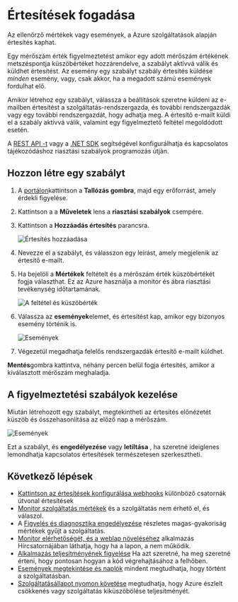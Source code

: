 <properties
    pageTitle="Az Azure-szolgáltatások értesítések fogadása |} Microsoft Azure"
    description="Értesíteni riasztási szabályok feltételek teljesülése esetén."
    authors="rboucher"
    manager="carolz"
    editor=""
    services="monitoring-and-diagnostics"
    documentationCenter="monitoring-and-diagnostics"/>

<tags
    ms.service="monitoring-and-diagnostics"
    ms.workload="na"
    ms.tgt_pltfrm="na"
    ms.devlang="na"
    ms.topic="article"
    ms.date="09/08/2015"
    ms.author="robb"/>

# <a name="receive-alert-notifications"></a>Értesítések fogadása

Az ellenőrző mértékek vagy események, a Azure szolgáltatások alapján értesítés kaphat.

Egy mérőszám érték figyelmeztetést amikor egy adott mérőszám értékének metszéspontja küszöbértéket hozzárendelve, a szabályt aktívvá válik és küldhet értesítést. Az esemény egy szabályt szabály értesítés küldése *minden* esemény, vagy, csak akkor, ha a megadott számú események fordulhat elő.

Amikor létrehoz egy szabályt, válassza a beállítások szeretne küldeni az e-mailben értesítést a szolgáltatás-rendszergazda, és további rendszergazdák vagy egy további rendszergazdát, hogy adhatja meg. A értesítő e-mailt küldi el a szabály aktívvá válik, valamint egy figyelmeztető feltétel megoldódott esetén.

A [REST API -t](https://msdn.microsoft.com/library/azure/dn931945.aspx) vagy a [.NET SDK](https://www.nuget.org/packages/Microsoft.Azure.Insights/) segítségével konfigurálhatja és kapcsolatos tájékozódáshoz riasztási szabályok programozás útján.

## <a name="create-an-alert-rule"></a>Hozzon létre egy szabályt

1. A [portálon](https://portal.azure.com/)kattintson a **Tallózás gombra**, majd egy erőforrást, amely érdekli figyelése.

2. Kattintson a a **Műveletek** lens a **riasztási szabályok** csempére.

3. Kattintson a **Hozzáadás értesítés** parancsra.

    ![Értesítés hozzáadása](./media/insights-receive-alert-notifications/Insights_AddAlert.png)

4. Nevezze el a szabályt, és válasszon egy leírást, amely megjelenik az értesítő e-mailt.

5. Ha bejelöli a **Mértékek** feltételt és a mérőszám érték küszöbértékét fogja választhat. Ez az Azure használja a monitor és ábra riasztási tevékenység időtartamának.

    ![A feltétel és küszöbérték](./media/insights-receive-alert-notifications/Insights_ConditionAndThreshold.png)

6. Válassza az **események**elemet, és értesítést kap, amikor egy bizonyos esemény történik is.

    ![Események](./media/insights-receive-alert-notifications/Insights_Events.png)

7. Végezetül megadhatja felelős rendszergazdák értesítő e-mailt küldhet.

**Mentés**gombra kattintva, néhány percen belül fogja értesítés, amikor a kiválasztott mérőszám meghaladja.

## <a name="managing-your-alert-rules"></a>A figyelmeztetési szabályok kezelése

Miután létrehozott egy szabályt, megtekintheti az értesítés előnézetét küszöb és összehasonlítása az előző nap a mérőszám.

![Események](./media/insights-receive-alert-notifications/Insights_EditAlert.png)


Ezt a szabályt, és **engedélyezése** vagy **letiltása** , ha szeretné ideiglenes lemondhatja kapcsolatos értesítések természetesen szerkesztheti.

## <a name="next-steps"></a>Következő lépések

* [Kattintson az értesítések konfigurálása webhooks](insights-webhooks-alerts.md) különböző csatornák útvonal értesítések
* [Monitor szolgáltatás mértékek](insights-how-to-customize-monitoring.md) és a szolgáltatás nem érhető el, és válaszol.
* A [Figyelés és diagnosztika engedélyezése](insights-how-to-use-diagnostics.md) részletes magas-gyakoriság mértékek gyűjt a szolgáltatás.
* [Monitor elérhetőségét, és a weblap növeléséhez](../application-insights/app-insights-monitor-web-app-availability.md) alkalmazás Hírcsatornájában láthatja, hogy ha a lapon, a nem működik.
* [Alkalmazás teljesítményének figyelése](../application-insights/app-insights-azure-web-apps.md) Ha azt szeretné, ha meg szeretné érteni, hogy pontosan hogyan a kód végrehajtásához a felhőben.
* [Események megtekintése és naplók](insights-debugging-with-events.md) mindent megtudhatja, hogy történt a szolgáltatásban.
* [Szolgáltatásállapot nyomon követése](insights-service-health.md) megtudhatja, hogy Azure észlelt csökkenés vagy szolgáltatás kiküszöbölése teljesítményét.
